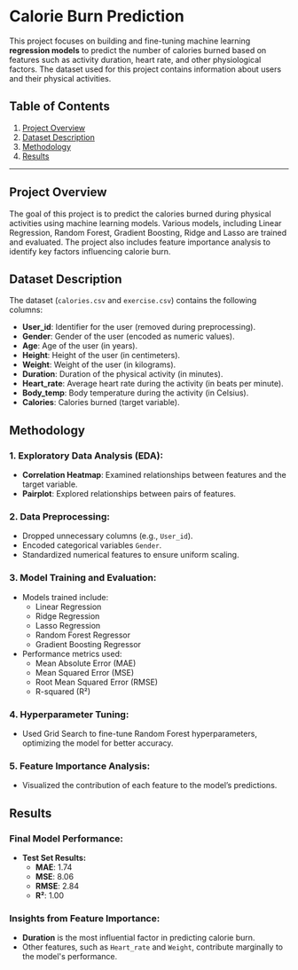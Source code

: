 # Calorie Burn Prediction

This project focuses on building and fine-tuning machine learning **regression models** to predict the number of calories burned based on features such as activity duration, heart rate, and other physiological factors. The dataset used for this project contains information about users and their physical activities.

## Table of Contents
1. [Project Overview](#project-overview)
2. [Dataset Description](#dataset-description)
3. [Methodology](#methodology)
4. [Results](#results)

---

## Project Overview
The goal of this project is to predict the calories burned during physical activities using machine learning models. Various models, including Linear Regression, Random Forest, Gradient Boosting, Ridge and Lasso are trained and evaluated. The project also includes feature importance analysis to identify key factors influencing calorie burn.

## Dataset Description
The dataset (`calories.csv` and `exercise.csv`) contains the following columns:
- **User_id**: Identifier for the user (removed during preprocessing).
- **Gender**: Gender of the user (encoded as numeric values).
- **Age**: Age of the user (in years).
- **Height**: Height of the user (in centimeters).
- **Weight**: Weight of the user (in kilograms).
- **Duration**: Duration of the physical activity (in minutes).
- **Heart_rate**: Average heart rate during the activity (in beats per minute).
- **Body_temp**: Body temperature during the activity (in Celsius).
- **Calories**: Calories burned (target variable).

## Methodology
### 1. Exploratory Data Analysis (EDA):
- **Correlation Heatmap**: Examined relationships between features and the target variable.
- **Pairplot**: Explored relationships between pairs of features.

### 2. Data Preprocessing:
- Dropped unnecessary columns (e.g., `User_id`).
- Encoded categorical variables `Gender`.
- Standardized numerical features to ensure uniform scaling.

### 3. Model Training and Evaluation:
- Models trained include:
  - Linear Regression
  - Ridge Regression
  - Lasso Regression
  - Random Forest Regressor
  - Gradient Boosting Regressor
- Performance metrics used:
  - Mean Absolute Error (MAE)
  - Mean Squared Error (MSE)
  - Root Mean Squared Error (RMSE)
  - R-squared (R²)

### 4. Hyperparameter Tuning:
- Used Grid Search to fine-tune Random Forest hyperparameters, optimizing the model for better accuracy.

### 5. Feature Importance Analysis:
- Visualized the contribution of each feature to the model’s predictions.

## Results
### Final Model Performance:
- **Test Set Results:**
  - **MAE**: 1.74
  - **MSE**: 8.06
  - **RMSE**: 2.84
  - **R²**: 1.00

### Insights from Feature Importance:
- **Duration** is the most influential factor in predicting calorie burn.
- Other features, such as `Heart_rate` and `Weight`, contribute marginally to the model's performance.